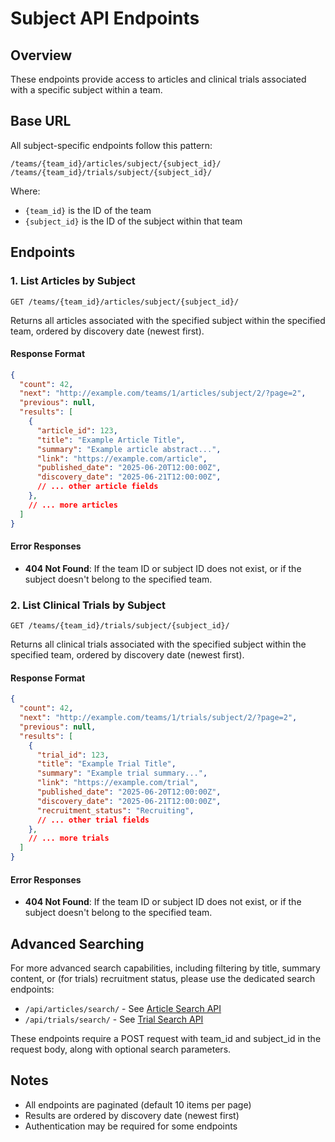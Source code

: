 # Subject API Endpoints

## Overview
These endpoints provide access to articles and clinical trials associated with a specific subject within a team.

## Base URL

All subject-specific endpoints follow this pattern:

```
/teams/{team_id}/articles/subject/{subject_id}/
/teams/{team_id}/trials/subject/{subject_id}/
```

Where:
- `{team_id}` is the ID of the team
- `{subject_id}` is the ID of the subject within that team

## Endpoints

### 1. List Articles by Subject

```
GET /teams/{team_id}/articles/subject/{subject_id}/
```

Returns all articles associated with the specified subject within the specified team, ordered by discovery date (newest first).

#### Response Format

```json
{
  "count": 42,
  "next": "http://example.com/teams/1/articles/subject/2/?page=2",
  "previous": null,
  "results": [
    {
      "article_id": 123,
      "title": "Example Article Title",
      "summary": "Example article abstract...",
      "link": "https://example.com/article",
      "published_date": "2025-06-20T12:00:00Z",
      "discovery_date": "2025-06-21T12:00:00Z",
      // ... other article fields
    },
    // ... more articles
  ]
}
```

#### Error Responses

- **404 Not Found**: If the team ID or subject ID does not exist, or if the subject doesn't belong to the specified team.

### 2. List Clinical Trials by Subject

```
GET /teams/{team_id}/trials/subject/{subject_id}/
```

Returns all clinical trials associated with the specified subject within the specified team, ordered by discovery date (newest first).

#### Response Format

```json
{
  "count": 42,
  "next": "http://example.com/teams/1/trials/subject/2/?page=2",
  "previous": null,
  "results": [
    {
      "trial_id": 123,
      "title": "Example Trial Title",
      "summary": "Example trial summary...",
      "link": "https://example.com/trial",
      "published_date": "2025-06-20T12:00:00Z",
      "discovery_date": "2025-06-21T12:00:00Z",
      "recruitment_status": "Recruiting",
      // ... other trial fields
    },
    // ... more trials
  ]
}
```

#### Error Responses

- **404 Not Found**: If the team ID or subject ID does not exist, or if the subject doesn't belong to the specified team.

## Advanced Searching

For more advanced search capabilities, including filtering by title, summary content, or (for trials) recruitment status, please use the dedicated search endpoints:

- `/api/articles/search/` - See [Article Search API](article-search-api.md)
- `/api/trials/search/` - See [Trial Search API](trial-search-api.md)

These endpoints require a POST request with team_id and subject_id in the request body, along with optional search parameters.

## Notes

- All endpoints are paginated (default 10 items per page)
- Results are ordered by discovery date (newest first)
- Authentication may be required for some endpoints
